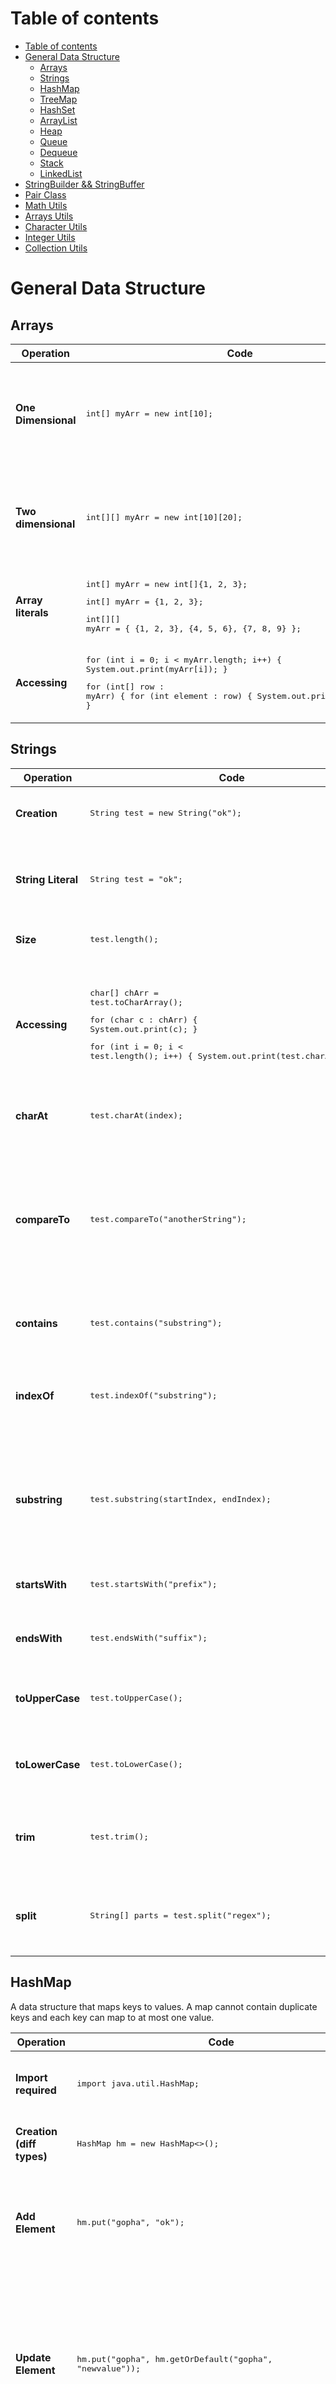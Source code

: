 # Table of contents

- [Table of contents](#table-of-contents)
- [General Data Structure](#general-data-structure)
  - [Arrays](#arrays)
  - [Strings](#strings)
  - [HashMap](#hashmap)
  - [TreeMap](#treemap)
  - [HashSet](#hashset)
  - [ArrayList](#arraylist)
  - [Heap](#heap)
  - [Queue](#queue)
  - [Dequeue](#dequeue)
  - [Stack](#stack)
  - [LinkedList](#linkedlist)
- [StringBuilder && StringBuffer](#stringbuilder--stringbuffer)
- [Pair Class](#pair-class)
- [Math Utils](#math-utils)
- [Arrays Utils](#arrays-utils)
- [Character Utils](#character-utils)
- [Integer Utils](#integer-utils)
- [Collection Utils](#collection-utils)


# General Data Structure

## Arrays
| Operation | Code | Description | TC |
|---|---|---|---|
| **One Dimensional** | <pre lang="java">int[] myArr = new int[10];</pre> | Creates a one-dimensional array of integers with a length of 10. |  |
| **Two dimensional** | <pre lang="java">int[][] myArr = new int[10][20];</pre> | Creates a two-dimensional array of integers with dimensions 10x20. |  |
| **Array literals** | <pre lang="java">int[] myArr = new int[]{1, 2, 3};</pre> <pre lang="java">int[] myArr = {1, 2, 3};</pre> <pre lang="java">int[][] myArr = { {1, 2, 3}, {4, 5, 6}, {7, 8, 9} };</pre> | Initializes arrays with literal values. |  |
| **Accessing** | <pre lang="java">for (int i = 0; i < myArr.length; i++) { System.out.print(myArr[i]); }</pre> <pre lang="java">for (int[] row : myArr) { for (int element : row) { System.out.print(element); } }</pre> | Iterates through elements of the array using loops. |  |


## Strings
| Operation | Code | Description | TC |
|---|---|---|---|
| **Creation** | <pre lang="java">String test = new String("ok");</pre> | Creates a new String object using the constructor. |  |
| **String Literal** | <pre lang="java">String test = "ok";</pre> | Creates a String object using string literal, which is more efficient and recommended. |  |
| **Size** | <pre lang="java">test.length();</pre> | Returns the length of the string. |  |
| **Accessing** | <pre lang="java">char[] chArr = test.toCharArray();</pre><pre lang="java">for (char c : chArr) { System.out.print(c); }</pre> <pre lang="java">for (int i = 0; i < test.length(); i++) { System.out.print(test.charAt(i)); } </pre> | Converts the string to a character array and iterates through each character using both enhanced for loop and traditional for loop. |  |
| **charAt** | <pre lang="java">test.charAt(index);</pre> | Returns the character at the specified index in the string. | O(1) |
| **compareTo** | <pre lang="java">test.compareTo("anotherString");</pre> | Compares two strings lexicographically. Returns a negative integer, zero, or a positive integer as the string is less than, equal to, or greater than the specified string. |  |
| **contains** | <pre lang="java">test.contains("substring");</pre> | Checks if the string contains the specified substring. |  |
| **indexOf** | <pre lang="java">test.indexOf("substring");</pre> | Returns the index of the first occurrence of the specified substring within the string, or -1 if not found. |  |
| **substring** | <pre lang="java">test.substring(startIndex, endIndex);</pre> | Returns a substring of the string starting from the specified startIndex (inclusive) to the endIndex (exclusive). |  |
| **startsWith** | <pre lang="java">test.startsWith("prefix");</pre> | Checks if the string starts with the specified prefix. |  |
| **endsWith** | <pre lang="java">test.endsWith("suffix");</pre> | Checks if the string ends with the specified suffix. |  |
| **toUpperCase** | <pre lang="java">test.toUpperCase();</pre> | Returns a new string with all characters converted to uppercase. |  |
| **toLowerCase** | <pre lang="java">test.toLowerCase();</pre> | Returns a new string with all characters converted to lowercase. |  |
| **trim** | <pre lang="java">test.trim();</pre> | Returns a new string with leading and trailing whitespace removed. |  |
| **split** | <pre lang="java">String[] parts = test.split("regex");</pre> | Splits the string into an array of substrings based on the specified regular expression. |  |



## HashMap
A data structure that maps keys to values. A map cannot contain duplicate keys and each key can map to at most one value.

| Operation | Code | Description | TC |
|---|---|---|---|
| **Import required** | <pre lang="java">import java.util.HashMap;</pre> | Importing the required HashMap class. |  |
| **Creation (diff types)** | <pre lang="java">HashMap hm = new HashMap<>();</pre> | Creates a new HashMap object. |  |
| **Add Element** | <pre lang="java">hm.put("gopha", "ok");</pre> | Adds an element to the HashMap with the specified key and value. | O(1) |
| **Update Element** | <pre lang="java">hm.put("gopha", hm.getOrDefault("gopha", "newvalue"));</pre> | Attempts to retrieve the value for the key "gopha". If not present, "newvalue" will be used instead and saved for the respective key of "gopha". | O(1) |
| **Remove element** | <pre lang="java">hm.remove("gopha");</pre> | Removes the entry with the specified key from the HashMap. | O(1) |
| **Search Element** | <pre lang="java">hm.containsKey("gopha");</pre><pre lang="java">hm.containsValue("ok");</pre> | Checks if the HashMap contains the specified key or value. | O(1) |
| **Size** | <pre lang="java">hm.size();</pre> | Returns the number of key-value mappings in this HashMap. |  |
| **Accessing** | <pre lang="java">for (Map.Entry entry : hm.entrySet())</pre><pre lang="java">{ System.out.println(entry.getKey() + " " + entry.getValue()); <br>}</pre><pre lang="java">for (String key : hm.keySet()) { System.out.println(key); }</pre><pre lang="java">for (String value : hm.values()) { System.out.println(value); }</pre> | Accesses the elements of the HashMap using various methods such as iterating over entries, keys, or values. |  |


## TreeMap
A Red-Black tree-based NavigableMap implementation. It is sorted according to the natural ordering of its keys, or by a Comparator provided at the time of creation.

| Operation | Code | Description | TC |
|---|---|---|---|
| **Import required** | <pre lang="java">import java.util.TreeMap;</pre> | Importing the required TreeMap class. |  |
| **Creation** | <pre lang="java">TreeMap<Integer, String> treeMap = new TreeMap<>();</pre> | Creates a new TreeMap object with keys sorted in natural order. |  |
| **Add Element** | <pre lang="java">treeMap.put(1, "apple");</pre> | Adds an element to the TreeMap with the specified key and value. | O(log n) |
| **Remove element** | <pre lang="java">treeMap.remove(1);</pre> | Removes the entry with the specified key from the TreeMap. | O(log n) |
| **Search Element** | <pre lang="java">treeMap.containsKey(1);</pre> <pre lang="java">treeMap.containsValue("apple");</pre> | Checks if the TreeMap contains the specified key or value. | O(log n) |
| **Size** | <pre lang="java">treeMap.size();</pre> | Returns the number of key-value mappings in this TreeMap. | O(1) |
| **Accessing** | <pre lang="java">treeMap.get(1);</pre> | Returns the value to which the specified key is mapped, or null if this map contains no mapping for the key. | O(log n) |
| **Navigable Operations** | <pre lang="java">treeMap.firstEntry();</pre> <pre lang="java">treeMap.lastEntry();</pre> <pre lang="java">treeMap.ceilingEntry(5);</pre> <pre lang="java">treeMap.floorEntry(5);</pre> | Provides navigational operations for retrieval based on keys. |  |



## HashSet
A collection that uses a Hash table for storage, only allowing unique elements to be added.

| Operation | Code | Description | TC |
|---|---|---|---|
| **Import required** | <pre lang="java">import java.util.HashSet;</pre> | Importing the required HashSet class. |  |
| **Creation** | <pre lang="java">HashSet<String> hs = new HashSet<>();</pre> | Creates a new HashSet object. |  |
| **Add Element** | <pre lang="java">hs.add("gopha ok");</pre> | Adds an element to the HashSet. | O(1) |
| **Remove Element** | <pre lang="java">hs.remove("gopha ok");</pre> | Removes the specified element from the HashSet. | O(1) |
| **Search element** | <pre lang="java">hs.contains("gopha ok");</pre> | Checks if the HashSet contains the specified element. | O(1) |
| **Size** | <pre lang="java">hs.size();</pre> | Returns the number of elements in the HashSet. | O(1) |
| **Accessing** | <pre lang="java">for (String s : hs) { System.out.println(s); }</pre> | Iterates through the elements of the HashSet. |  |




## ArrayList
A collection of data elements sequentially ordered from 0 to length - 1. This means that we are able to access an element inside an ArrayList by its position (index).

| Operation | Code | Description | TC |
|---|---|---|---|
| **Import required** | <pre lang="java">import java.util.ArrayList;</pre> | Importing the required ArrayList class. |  |
| **Creation** | <pre lang="java">ArrayList<Integer> list = new ArrayList<>();</pre><br><pre lang="java">List<Integer> list = new ArrayList<>();</pre> | Creates a new ArrayList object. |  |
| **Add Element** | <pre lang="java">list.add(1);</pre> | Adds an element to the end of the list. | O(1) |
| **Add Element at Start** | <pre lang="java">list.add(0, yourObject);</pre> | Inserts the specified element at the specified position in this list. | O(n) |
| **Update Element** | <pre lang="java">list.set(0, 100);</pre> | Updates the element at the specified index with the given value. | O(1) |
| **Remove Element** | <pre lang="java">list.remove(0);</pre><pre lang="java">list.clear();</pre> | Removes the element at the specified index or removes all elements from the list. | O(n) |
| **Remove Last Element in List** | <pre lang="java">List<Integer> temp = new ArrayList<>();</pre><pre lang="java">index=temp.size()-1; temp.remove(index);</pre> | Removes the last element from the list. | O(1) |
| **Size** | <pre lang="java">list.size();</pre> | Returns the number of elements in the list. | O(1) |
| **Accessing** | <pre lang="java">for (int i = 0; i < list.size(); i++) { System.out.println(list.get(i)); }</pre><pre lang="java">for (String s : list) { System.out.println(s); }</pre> | Iterates through the elements of the list using both traditional and enhanced for loop. | O(n) |
| **Sorting** | <pre lang="java">import java.util.Collections;</pre><pre lang="java">Collections.sort(list);</pre><pre lang="java">Collections.sort(list, Collections.reverseOrder());</pre> | Sorts the elements of the list in ascending or descending order. | O(n log n) |
| **Convert to Array** | <pre lang="java">T[] arr = list.toArray(new T[0]);</pre> | Converts the list to an array. | O(n) |



## LinkedList
A linear collection of data elements, called nodes, each pointing to the next node by means of a pointer. It is a data structure consisting of a group of nodes which together represent a sequence. 

| Operation | Code | Description | TC |
|---|---|---|---|
| **Import required** | <pre lang="java">import java.util.LinkedList;</pre> | Importing the required LinkedList class. |  |
| **Creation** | <pre lang="java">LinkedList<Integer> list = new LinkedList<>();</pre><pre lang="java">LinkedList<Integer> ll = new LinkedList(C);</pre> | Creates a new LinkedList instance, either empty or containing elements from a specified collection. |  |
| **Insert Element** | <pre lang="java">list.add(1);</pre>  | Inserts an element at the end of the linked list. | O(1) |
| **Update Element** | <pre lang="java">list.set(0, 100);</pre> | Updates the element at the specified index with the given value. | O(1) |
| **Remove Element** | <pre lang="java">list.remove(0);</pre><pre lang="java">list.remove(1);</pre><pre lang="java">list.clear();</pre> | Removes elements from the linked list: by index, by element, or all elements. | O(1) |
| **Size** | <pre lang="java">list.size();</pre>  | Returns the number of elements in the linked list. | O(1) |
| **Accessing** |  <pre lang="java">for (int i = 0; i < list.size(); i++) { System.out.println(list.get(i)); }</pre><pre lang="java">for (int i : list) { System.out.println(s); }</pre>   | Accesses elements of the linked list using a loop. | O(n) |
| **Get Last Element** | <pre lang="java">list.getLast();</pre> | Returns the last element in the linked list. | O(1) |
| **Get First Element** | <pre lang="java">list.getFirst();</pre> | Returns the first element in the linked list. | O(1) |



## Heap
A specialized tree-based data structure that satisfies the heap property: if A is a parent node of B, then the key (the value) of node A is ordered with respect to the key of node B with the same ordering applying across the entire heap. A heap can be classified further as either a "max heap" or a "min heap". In a max heap, the keys of parent nodes are always greater than or equal to those of the children, and the highest key is in the root node. In a min heap, the keys of parent nodes are less than or equal to those of the children, and the lowest key is in the root node. 

| Operation | Code | Description | TC |
|---|---|---|---|
| **Import required** | <pre lang="java">import java.util.PriorityQueue;</pre> | Importing the required PriorityQueue class. |  |
| **Creation** | <pre lang="java">PriorityQueue<Integer> pq = new PriorityQueue<>(Collections.reverseOrder);</pre><pre lang="java">PriorityQueue<Map.Entry<String, Integer>> pq = new PriorityQueue<>(</pre><pre lang="java">(a, b) -> a.getValue().equals(b.getValue()) ?</pre><pre lang="java">a.getKey().compareTo(b.getKey()) : a.getValue() - b.getValue() );</pre> | Creates a PriorityQueue with specified initial capacity and comparator. | O(n) |
| **Add Element** | <pre lang="java">pq.add(10);</pre> | Adds an element to the priority queue. | O(log n) |
| **View Top Element** | <pre lang="java">pq.peek();</pre> | Returns but does not remove the top element from the priority queue. | O(1) |
| **Remove Element** | <pre lang="java">pq.poll();</pre> | Returns and removes the top element from the priority queue. | O(log n) |
| **Size** | <pre lang="java">pq.size();</pre> | Returns the number of elements in the priority queue. | O(1) |
| **Accessing** |  |  |  |




## Queue
A collection of elements, supporting two principle operations: enqueue, which inserts an element into the queue, and dequeue, which removes an element from the queue.

| Operation | Code | Description | TC |
|---|---|---|---|
| **Import required** | <pre lang="java">import java.util.Queue;</pre> | Importing the required Queue interface. |  |
| **Creation** | <pre lang="java">Queue<Integer> q = new LinkedList<>();</pre> | Creates a new Queue instance using LinkedList. |  |
| **Add Element** | <pre lang="java">q.add(10);</pre><pre lang="java">boolean success = q.offer(10);</pre> | Adds an element to the queue. Returns true on successful insertion else it returns false. | O(1) |
| **View Top Element** | <pre lang="java">q.peek();</pre> | Returns the head of the queue, or null if the queue is empty. | O(1) |
| **Remove Element** | <pre lang="java">q.poll();</pre> | Removes and returns the head of the queue, or null if the queue is empty. | O(1) |
| **Size** | <pre lang="java">q.size();</pre><pre lang="java">q.isEmpty();</pre> | Returns the number of elements in the queue. Returns true if the queue is empty. | O(1) |
| **Accessing** |  |  |  |

## Dequeue
A double-ended queue (pronounced "deck") that supports insertion and removal of elements from both ends.

| Operation | Code | Description | TC |
|---|---|---|---|
| **Import required** | <pre lang="java">import java.util.Deque;</pre> | Importing the required Deque interface. |  |
| **Creation** | <pre lang="java">Deque<Integer> deque = new LinkedList<>();</pre> | Creates a new Deque instance using LinkedList. |  |
| **Add Element at Front** | <pre lang="java">deque.addFirst(10);</pre> | Inserts the specified element at the front of the deque. | O(1) |
| **Add Element at End** | <pre lang="java">deque.addLast(20);</pre> | Inserts the specified element at the end of the deque. | O(1) |
| **View First Element** | <pre lang="java">deque.peekFirst();</pre> | Retrieves, but does not remove, the first element of the deque, or returns null if the deque is empty. | O(1) |
| **View Last Element** | <pre lang="java">deque.peekLast();</pre> | Retrieves, but does not remove, the last element of the deque, or returns null if the deque is empty. | O(1) |
| **Remove First Element** | <pre lang="java">deque.pollFirst();</pre> | Retrieves and removes the first element of the deque, or returns null if the deque is empty. | O(1) |
| **Remove Last Element** | <pre lang="java">deque.pollLast();</pre> | Retrieves and removes the last element of the deque, or returns null if the deque is empty. | O(1) |
| **Size** | <pre lang="java">deque.size();</pre><pre lang="java">deque.isEmpty();</pre> | Returns the number of elements in the deque. Returns true if the deque is empty. | O(1) |







## Stack
A collection of elements, with two principle operations: push, which adds to the collection, and pop, which removes the most recently added element.

| Operation | Code | Description | TC |
|---|---|---|---|
| **Import required** | <pre lang="java">import java.util.Stack;</pre> | Importing the required Stack class. |  |
| **Creation** | <pre lang="java">Stack<Integer> st = new Stack<>();</pre> | Creates a new Stack object. |  |
| **Insert Element** | <pre lang="java">st.push(10);</pre> | Inserts an element onto the top of the stack. | O(1) |
| **View Top Element** | <pre lang="java">st.peek();</pre> | Returns the top element of the stack without removing it. | O(1) |
| **Remove Element** | <pre lang="java">st.pop();</pre> | Removes the top element from the stack and returns it. | O(1) |
| **Size** | <pre lang="java">st.size();</pre><pre lang="java">st.isEmpty();</pre> | Returns the number of elements in the stack. Returns true if the stack is empty. | O(1) |
| **Accessing** |  |  |  |






# StringBuilder && StringBuffer

### Difference

| Aspect           | StringBuilder                                | StringBuffer                              |
|------------------|----------------------------------------------|-------------------------------------------|
| Mutability       | Mutable                                      | Mutable                                   |
| Thread Safety    | Not thread-safe                              | Thread-safe                               |
| Performance      | Typically faster                             | Slightly slower due to synchronization   |
| Usability        | Preferred in single-threaded environments    | Preferred in multithreaded environments   |
| Introduced in    | Java 5                                       | Early versions of Java                    |
| Compatibility    | Part of Java Collections Framework           | Available for compatibility reasons      |
| Methods          | Identical methods and behavior               | Identical methods and behavior            |



### Operations


| Operation | Code | Description | TC |
|---|---|---|---|
| **Creation** | <pre lang="java">StringBuilder sb = new StringBuilder();</pre><pre lang="java">StringBuffer sbf = new StringBuffer();</pre> | Creates a new instance of StringBuilder and StringBuffer respectively. |  |
| **Append** | <pre lang="java">sb.append("hello");</pre><pre lang="java">sbf.append("world");</pre> | Appends the specified string representation to the end of the sequence. | O(1) |
| **Insert** | <pre lang="java">sb.insert(0, "java");</pre><pre lang="java">sbf.insert(0, "hello");</pre> | Inserts the specified string representation at the specified position. | O(n) |
| **Replace** | <pre lang="java">sb.replace(0, 2, "hi");</pre><pre lang="java">sbf.replace(0, 2, "hi");</pre> | Replaces the characters in a substring of the sequence with characters in the specified string. | O(n) |
| **Delete** | <pre lang="java">sb.delete(0, 2);</pre><pre lang="java">sbf.delete(0, 2);</pre> | Removes the characters in a substring of this sequence. | O(n) |
| **Reverse** | <pre lang="java">sb.reverse();</pre><pre lang="java">sbf.reverse();</pre> | Causes this character sequence to be replaced by the reverse of the sequence. | O(n) |
| **Get Length** | <pre lang="java">sb.length();</pre><pre lang="java">sbf.length();</pre> | Returns the length (number of characters) of the character sequence. | O(1) |
| **Convert to String** | <pre lang="java">sb.toString();</pre><pre lang="java">sbf.toString();</pre> | Returns a string representing the data in the sequence. | O(n) |



# Pair Class
| Operation | Code | Description | TC |
|---|---|---|---|
| **Import required** | <pre lang="java">import javafx.util.Pair;</pre> | Importing the required Pair class. |  |
| **Pair Class** | <pre lang="java">Pair<Integer, String> pair = new Pair<>(1, "one");</pre> | Represents a generic pair of two objects. |  |
| **Get First Item** | <pre lang="java">pair.getKey();</pre> | Returns the first item of the pair. | O(1) |
| **Get Second Item** | <pre lang="java">pair.getValue();</pre> | Returns the second item of the pair. | O(1) |



# Math Utils
| Method Signature                                | Description                                                                                      | Example                                                     |
|-------------------------------------------------|--------------------------------------------------------------------------------------------------|-------------------------------------------------------------|
| `Math.max(int a, int b)`                        | Returns the maximum of two integers.                                                             | `int result = Math.max(5, 8);`                              |
| `Math.min(int a, int b)`                        | Returns the minimum of two integers.                                                             | `int result = Math.min(5, 8);`                              |
| `Math.abs(int x)`                              | Returns the absolute value of an integer.                                                        | `int result = Math.abs(-5);`                                |
| `Math.pow(double a, double b)`                  | Returns the value of the first argument raised to the power of the second argument.              | `double result = Math.pow(2, 3);`                           |
| `Math.sqrt(double x)`                          | Returns the positive square root of a double value.                                               | `double result = Math.sqrt(25);`                            |
| `Math.ceil(double a)`                          | Returns the smallest (closest to negative infinity) double value that is greater than or equal to the argument and is equal to a mathematical integer. | `double result = Math.ceil(4.3);`                      |
| `Math.floor(double a)`                         | Returns the largest (closest to positive infinity) double value that is less than or equal to the argument and is equal to a mathematical integer. | `double result = Math.floor(4.9);`                     |
| `Math.round(float a)`                         | Returns the closest integer to the argument, with ties rounding to positive infinity.           | `long result = Math.round(4.5);`                            |
| `Math.random()`                                | Returns a double value with a positive sign, greater than or equal to 0.0 and less than 1.0.     | `double result = Math.random();`                            |



# Arrays Utils
| Method Signature                             | Description                                                                                   | Example                                                                     |
|----------------------------------------------|-----------------------------------------------------------------------------------------------|-----------------------------------------------------------------------------|
| `Arrays.sort(T[] arr)`                       | Sorts the specified array of objects into ascending order.                                   | `int[] arr = {3, 1, 4, 1, 5, 9, 2, 6};`<br>`Arrays.sort(arr);`            |
| `Arrays.asList(T... arr)`                   | Returns a fixed-size list backed by the specified array.                                      | `String[] arr = {"apple", "banana", "cherry"};`<br>`List<String> list = Arrays.asList(arr);` |
| `Arrays.fill(T[] arr, T val)`               | Assigns the specified value to each element of the specified array.                          | `int[] arr = new int[5];`<br>`Arrays.fill(arr, 7);`                        |
| `Arrays.equals(T[] arr1, T[] arr2)`         | Returns `true` if the two specified arrays of objects are equal to one another.              | `int[] arr1 = {1, 2, 3};`<br>`int[] arr2 = {1, 2, 3};`<br>`boolean isEqual = Arrays.equals(arr1, arr2);` |
| `Arrays.copyOf(T[] original, int newLength)` | Copies the specified array, truncating or padding with zeros (if necessary) so the copy has the specified length. | `int[] arr = {1, 2, 3};`<br>`int[] newArr = Arrays.copyOf(arr, 5);`       |
| `Arrays.toString(T[] arr)`                  | Returns a string representation of the contents of the specified array.                         | `int[] arr = {1, 2, 3};`<br>`String str = Arrays.toString(arr);`          |


# Character Utils
| Method Signature                                   | Description                                                                                                   | Example                                                                      |
|----------------------------------------------------|---------------------------------------------------------------------------------------------------------------|------------------------------------------------------------------------------|
| `Character.isLetter(char ch)`                     | Determines if the specified character is a letter.                                                            | `char ch = 'A';`<br>`boolean isLetter = Character.isLetter(ch);`             |
| `Character.isDigit(char ch)`                      | Determines if the specified character is a digit.                                                             | `char ch = '5';`<br>`boolean isDigit = Character.isDigit(ch);`               |
| `Character.isWhitespace(char ch)`                 | Determines if the specified character is white space.                                                         | `char ch = ' ';`<br>`boolean isWhitespace = Character.isWhitespace(ch);`     |
| `Character.isUpperCase(char ch)`                  | Determines if the specified character is an uppercase letter.                                                 | `char ch = 'A';`<br>`boolean isUpperCase = Character.isUpperCase(ch);`       |
| `Character.isLowerCase(char ch)`                  | Determines if the specified character is a lowercase letter.                                                  | `char ch = 'a';`<br>`boolean isLowerCase = Character.isLowerCase(ch);`       |
| `Character.isLetterOrDigit(char ch)`              | Determines if the specified character is a letter or digit.                                                   | `char ch = '7';`<br>`boolean isLetterOrDigit = Character.isLetterOrDigit(ch);`|
| `Character.toUpperCase(char ch)`                 | Converts the specified character to uppercase.                                                                | `char ch = 'a';`<br>`char upperCaseCh = Character.toUpperCase(ch);`          |
| `Character.toLowerCase(char ch)`                 | Converts the specified character to lowercase.                                                                | `char ch = 'A';`<br>`char lowerCaseCh = Character.toLowerCase(ch);`          |
| `Character.compare(char x, char y)`              | Compares two `char` values numerically.                                                                       | `char x = 'A';`<br>`char y = 'B';`<br>`int result = Character.compare(x, y);` |
| `Character.digit(char ch, int radix)`            | Returns the numeric value of the specified character (for radix up to 36). Returns -1 if the character is not a digit. | `char ch = '7';`<br>`int digitValue = Character.digit(ch, 10);`             |


# Integer Utils
| Method Signature                                   | Description                                                                                                    | Example                                                                      |
|----------------------------------------------------|----------------------------------------------------------------------------------------------------------------|------------------------------------------------------------------------------|
| `Integer.parseInt(String s)`                      | Parses the string argument as a signed decimal integer.                                                       | `String str = "123";`<br>`int num = Integer.parseInt(str);`                  |
| `Integer.valueOf(int i)`                          | Returns an Integer instance representing the specified int value.                                             | `int num = 123;`<br>`Integer integer = Integer.valueOf(num);`                 |

# Collection Utils
| Method Signature                                     | Description                                                                                                                | Example                                                                        |
|------------------------------------------------------|----------------------------------------------------------------------------------------------------------------------------|--------------------------------------------------------------------------------|
| `Collections.sort(List<T> list)`                     | Sorts the specified list into ascending order, according to the natural ordering of its elements.                         | `List<Integer> numbers = Arrays.asList(3, 1, 2);`<br>`Collections.sort(numbers);`|
| `Collections.sort(List<T> list, Comparator<? super T> c)` | Sorts the specified list according to the order induced by the specified comparator.                                       | `List<String> strings = Arrays.asList("banana", "apple", "orange");`<br>`Collections.sort(strings, Comparator.reverseOrder());` |






